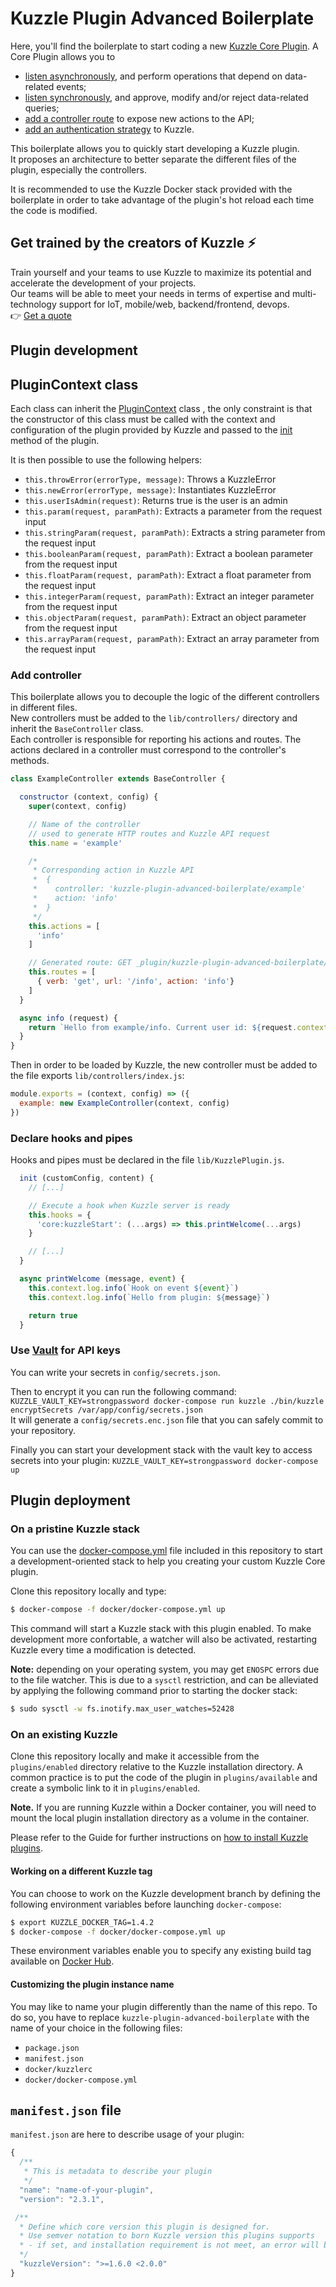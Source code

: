 # Kuzzle Plugin Advanced Boilerplate

Here, you'll find the boilerplate to start coding a new [Kuzzle Core Plugin](https://docs.kuzzle.io/plugins/1/essentials/getting-started/). A Core Plugin allows you to

* [listen asynchronously](https://docs.kuzzle.io/plugins/1/essentials/hooks/), and perform operations that depend on data-related events;
* [listen synchronously](https://docs.kuzzle.io/plugins/1/essentials/pipes/), and approve, modify and/or reject data-related queries;
* [add a controller route](https://docs.kuzzle.io/plugins/1/essentials/controllers/) to expose new actions to the API;
* [add an authentication strategy](https://docs.kuzzle.io/plugins/1/essentials/strategies/) to Kuzzle.

This boilerplate allows you to quickly start developing a Kuzzle plugin.  
It proposes an architecture to better separate the different files of the plugin, especially the controllers.  

It is recommended to use the Kuzzle Docker stack provided with the boilerplate in order to take advantage of the plugin's hot reload each time the code is modified.

## Get trained by the creators of Kuzzle :zap:

Train yourself and your teams to use Kuzzle to maximize its potential and accelerate the development of your projects.  
Our teams will be able to meet your needs in terms of expertise and multi-technology support for IoT, mobile/web, backend/frontend, devops.  
:point_right: [Get a quote](https://hubs.ly/H0jkfJ_0)

## Plugin development

## PluginContext class

Each class can inherit the [PluginContext](lib/PluginContext.js) class , the only constraint is that the constructor of this class must be called with the context and configuration of the plugin provided by Kuzzle and passed to the [init](lib/KuzzlePlugin.js#51) method of the plugin.  

It is then possible to use the following helpers:
 - `this.throwError(errorType, message)`: Throws a KuzzleError
 - `this.newError(errorType, message)`: Instantiates KuzzleError
 - `this.userIsAdmin(request)`: Returns true is the user is an admin
 - `this.param(request, paramPath)`: Extracts a parameter from the request input
 - `this.stringParam(request, paramPath)`: Extracts a string parameter from the request input
 - `this.booleanParam(request, paramPath)`: Extract a boolean parameter from the request input
 - `this.floatParam(request, paramPath)`: Extract a float parameter from the request input
 - `this.integerParam(request, paramPath)`: Extract an integer parameter from the request input
 - `this.objectParam(request, paramPath)`: Extract an object parameter from the request input
 - `this.arrayParam(request, paramPath)`: Extract an array parameter from the request input
 

### Add controller

This boilerplate allows you to decouple the logic of the different controllers in different files.  
New controllers must be added to the `lib/controllers/` directory and inherit the `BaseController` class.  
Each controller is responsible for reporting his actions and routes. The actions declared in a controller must correspond to the controller's methods.  

```js
class ExampleController extends BaseController {

  constructor (context, config) {
    super(context, config)

    // Name of the controller
    // used to generate HTTP routes and Kuzzle API request
    this.name = 'example'

    /*
     * Corresponding action in Kuzzle API
     *  {
     *    controller: 'kuzzle-plugin-advanced-boilerplate/example'
     *    action: 'info'
     *  }
     */
    this.actions = [
      'info'
    ]

    // Generated route: GET _plugin/kuzzle-plugin-advanced-boilerplate/example/info
    this.routes = [
      { verb: 'get', url: '/info', action: 'info'}
    ]
  }

  async info (request) {
    return `Hello from example/info. Current user id: ${request.context.user._id}`
  }
}
```

Then in order to be loaded by Kuzzle, the new controller must be added to the file exports `lib/controllers/index.js`:
```js
module.exports = (context, config) => ({
  example: new ExampleController(context, config)
})
```

### Declare hooks and pipes

Hooks and pipes must be declared in the file `lib/KuzzlePlugin.js`.  

```js
  init (customConfig, content) {
    // [...]

    // Execute a hook when Kuzzle server is ready
    this.hooks = {
      'core:kuzzleStart': (...args) => this.printWelcome(...args)
    }

    // [...]  
  }

  async printWelcome (message, event) {
    this.context.log.info(`Hook on event ${event}`)
    this.context.log.info(`Hello from plugin: ${message}`)

    return true
  }
```

### Use [Vault](https://docs.kuzzle.io/core/1/guides/essentials/secrets-vault/) for API keys

You can write your secrets in `config/secrets.json`.  

Then to encrypt it you can run the following command: `KUZZLE_VAULT_KEY=strongpassword docker-compose run kuzzle ./bin/kuzzle encryptSecrets /var/app/config/secrets.json`  
It will generate a `config/secrets.enc.json` file that you can safely commit to your repository.  

Finally you can start your development stack with the vault key to access secrets into your plugin: `KUZZLE_VAULT_KEY=strongpassword docker-compose up`

## Plugin deployment

### On a pristine Kuzzle stack

You can use the [docker-compose.yml](docker/docker-compose.yml) file included in this repository to start a development-oriented stack to help you creating your custom Kuzzle Core plugin.

Clone this repository locally and type:

```bash
$ docker-compose -f docker/docker-compose.yml up
```

This command will start a Kuzzle stack with this plugin enabled. To make development more confortable, a watcher will also be activated, restarting Kuzzle every time a modification is detected.

**Note:** depending on your operating system, you may get `ENOSPC` errors due to the file watcher. This is due to a `sysctl` restriction, and can be alleviated by applying the following command prior to starting the docker stack:

```bash
$ sudo sysctl -w fs.inotify.max_user_watches=52428
```

### On an existing Kuzzle

Clone this repository locally and make it accessible from the `plugins/enabled` directory relative to the Kuzzle installation directory. A common practice is to put the code of the plugin in `plugins/available` and create a symbolic link to it in `plugins/enabled`.

**Note.** If you are running Kuzzle within a Docker container, you will need to mount the local plugin installation directory as a volume in the container.

Please refer to the Guide for further instructions on [how to install Kuzzle plugins](http://docs.kuzzle.io/guide/essentials/plugins/#managing-plugins).

#### Working on a different Kuzzle tag

You can choose to work on the Kuzzle development branch by defining the following environment variables before launching `docker-compose`:

```bash
$ export KUZZLE_DOCKER_TAG=1.4.2
$ docker-compose -f docker/docker-compose.yml up
```

These environment variables enable you to specify any existing build tag available on [Docker Hub](https://hub.docker.com/r/kuzzleio/kuzzle/tags/).

#### Customizing the plugin instance name

You may like to name your plugin differently than the name of this repo. 
To do so, you have to replace `kuzzle-plugin-advanced-boilerplate` with the name of your choice in the following files:
 - `package.json`
 - `manifest.json`
 - `docker/kuzzlerc`
 - `docker/docker-compose.yml`

## `manifest.json` file

`manifest.json` are here to describe usage of your plugin:

```js
{
  /**
   * This is metadata to describe your plugin
   */
  "name": "name-of-your-plugin",
  "version": "2.3.1",

 /**
  * Define which core version this plugin is designed for.
  * Use semver notation to born Kuzzle version this plugins supports
  * - if set, and installation requirement is not meet, an error will be thrown and Kuzzle will not start
  */
  "kuzzleVersion": ">=1.6.0 <2.0.0"
}
```
